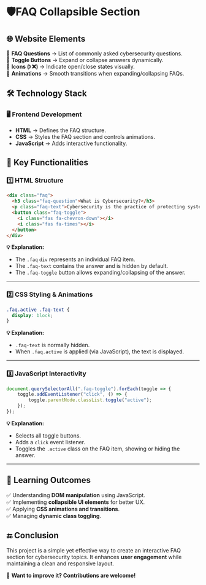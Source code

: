 # 🛡️FAQ Collapsible Section  

## 🌐 Website Elements  
🔹 **FAQ Questions** → List of commonly asked cybersecurity questions.  
🔹 **Toggle Buttons** → Expand or collapse answers dynamically.  
🔹 **Icons (🕽️ ❌)** → Indicate open/close states visually.  
🔹 **Animations** → Smooth transitions when expanding/collapsing FAQs.  

## 🛠️ Technology Stack  

### 🖥️ Frontend Development  
- **HTML** → Defines the FAQ structure.  
- **CSS** → Styles the FAQ section and controls animations.  
- **JavaScript** → Adds interactive functionality.  

## 📆 Key Functionalities  

### **1️⃣ HTML Structure**  
```html
<div class="faq">
  <h3 class="faq-question">What is Cybersecurity?</h3>
  <p class="faq-text">Cybersecurity is the practice of protecting systems, networks, and data from cyber threats.</p>
  <button class="faq-toggle">
    <i class="fas fa-chevron-down"></i>
    <i class="fas fa-times"></i>
  </button>
</div>
```

**💡 Explanation:**  
- The `.faq` `div` represents an individual FAQ item.  
- The `.faq-text` contains the answer and is hidden by default.  
- The `.faq-toggle` button allows expanding/collapsing of the answer.  

---

### **2️⃣ CSS Styling & Animations**  
```css
.faq.active .faq-text {
  display: block;
}
```

**💡 Explanation:**  
- `.faq-text` is normally hidden.  
- When `.faq.active` is applied (via JavaScript), the text is displayed.  

---

### **3️⃣ JavaScript Interactivity**  
```js
document.querySelectorAll(".faq-toggle").forEach(toggle => {
    toggle.addEventListener("click", () => {
        toggle.parentNode.classList.toggle("active");
    });
});
```

**💡 Explanation:**  
- Selects all toggle buttons.  
- Adds a `click` event listener.  
- Toggles the `.active` class on the FAQ item, showing or hiding the answer.  

---

## 🎯 Learning Outcomes  
✅ Understanding **DOM manipulation** using JavaScript.  
✅ Implementing **collapsible UI elements** for better UX.  
✅ Applying **CSS animations and transitions**.  
✅ Managing **dynamic class toggling**.  

## 🔚 Conclusion  
This project is a simple yet effective way to create an interactive FAQ section for cybersecurity topics. It enhances **user engagement** while maintaining a clean and responsive layout.  

🚀 **Want to improve it? Contributions are welcome!**  
